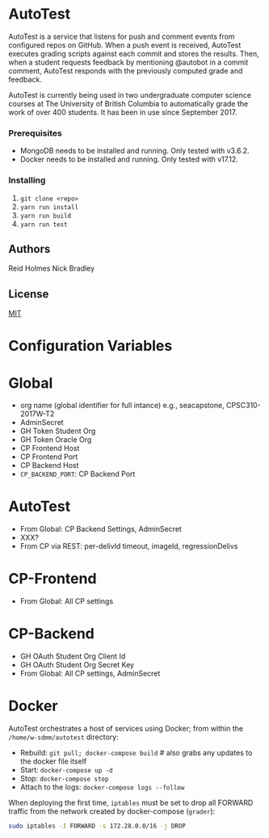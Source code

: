 # AutoTest

AutoTest is a service that listens for push and comment events from configured repos on GitHub.
When a push event is received, AutoTest executes grading scripts against each commit and stores the results.
Then, when a student requests feedback by mentioning @autobot in a commit comment, AutoTest responds with the previously computed grade and feedback.

AutoTest is currently being used in two undergraduate computer science courses at The University of British Columbia to automatically grade the work of over 400 students. It has been in use since September 2017.

### Prerequisites

* MongoDB needs to be installed and running. Only tested with v3.6.2.
* Docker needs to be installed and running. Only tested with v17.12.

### Installing

1) `git clone <repo>`
2) `yarn run install`
3) `yarn run build`
4) `yarn run test`

## Authors

Reid Holmes
Nick Bradley

## License

[MIT](LICENSE)

# Configuration Variables

# Global

* org name (global identifier for full intance) e.g., seacapstone, CPSC310-2017W-T2
* AdminSecret
* GH Token Student Org
* GH Token Oracle Org
* CP Frontend Host
* CP Frontend Port
* CP Backend Host
* `CP_BACKEND_PORT`: CP Backend Port

# AutoTest

* From Global: CP Backend Settings, AdminSecret
* XXX?
* From CP via REST: per-delivId timeout, imageId, regressionDelivs

# CP-Frontend

* From Global: All CP settings

# CP-Backend

* GH OAuth Student Org Client Id
* GH OAuth Student Org Secret Key
* From Global: All CP settings, AdminSecret

# Docker

AutoTest orchestrates a host of services using Docker; from within the `/home/w-sdmm/autotest` directory:

* Rebuild: `git pull; docker-compose build` # also grabs any updates to the docker file itself
* Start: `docker-compose up -d`
* Stop: `docker-compose stop`
* Attach to the logs: `docker-compose logs --follow`

When deploying the first time, `iptables` must be set to drop all FORWARD traffic from the network created by docker-compose (`grader`):

```sh
sudo iptables -I FORWARD -s 172.28.0.0/16 -j DROP
```
